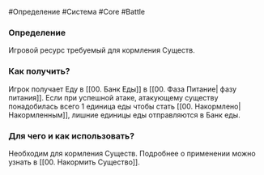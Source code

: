 #Определение #Система #Core #Battle 
### Определение
Игровой ресурс требуемый для кормления Существ.

### Как получить?

Игрок получает Еду в [[00. Банк Еды]] в [[00. Фаза Питание| фазу питания]].
Если при успешной атаке, атакующему существу понадобилась всего 1 единица еды чтобы стать [[00. Накормлено|Накормленным]], лишние единицы еды отправляются в Банк еды. 

### Для чего и как использовать?
Необходим для кормления Существ. Подробнее о применении можно узнать в [[00. Накормить Существо]].